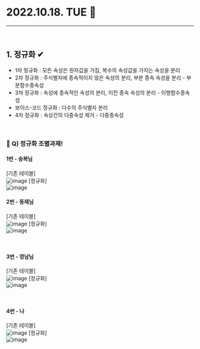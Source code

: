 # 2022.10.18. TUE 📅
----------------
<br>

## 1. 정규화 ✔
- 1차 정규화 : 모든 속성은 원자값을 가짐, 복수의 속성값을 가지는 속성을 분리
- 2차 정규화 : 주식별자에 종속적이지 않은 속성의 분리, 부분 종속 속성을 분리 - 부분함수종속성
- 3차 정규화 : 속성에 종속적인 속성의 분리, 이전 종속 속성의 분리 - 이행함수종속성
- 보이스-코드 정규화 : 다수의 주식별자 분리
- 4차 정규화 : 속상간의 다중속성 제거 - 다중종속성
<br>
      
### 🔔 Q) 정규화 조별과제!
#### 1번 - 승복님
[기존 테이블]   
![image](https://user-images.githubusercontent.com/111114507/196319386-edd9a5d3-8109-4a0c-ba22-f7a74a52a3a3.png)
[정규화]  
![image](https://user-images.githubusercontent.com/111114507/196325066-a51fed8f-94b3-4f75-b4db-dcab782ee521.png)
<br>

#### 2번 - 동재님
[기존 테이블]   
![image](https://user-images.githubusercontent.com/111114507/196319514-fd52f12e-b44a-4d52-b59a-8ef48517e05e.png)
[정규화]  
![image](https://user-images.githubusercontent.com/111114507/196325037-def1a905-10fb-4072-8215-6456ee062a5b.png)

<br>

#### 3번 - 영남님
[기존 테이블]   
![image](https://user-images.githubusercontent.com/111114507/196319618-f660b81d-399f-4e89-ab58-f20a3f15f70e.png)
[정규화]  
![image](https://cafeptthumb-phinf.pstatic.net/MjAyMjEwMThfMjY5/MDAxNjY2MDYxOTYyODQ4.yM9Dg_YIHVO5YcL2CsR2oxsWWXD8xP5OfRBhWsUuXfIg.mFfFQpLI-KedY_1jzicJ0jVv_lOIJn4Ow6Of09eVOhgg.JPEG/h3.JPG?type=w1600)

<br>

#### 4번 - 나
[기존 테이블]   
![image](https://user-images.githubusercontent.com/111114507/196319700-7f89db82-1c60-441c-a7fe-e45910df4209.png)
[정규화]  
![image](https://user-images.githubusercontent.com/111114507/196324437-b09660e1-a7ba-4dec-a6e1-76c1e89725c4.png)
<br>



